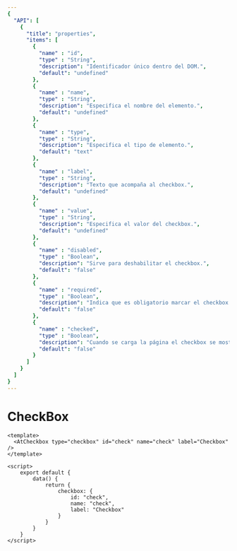 ```yaml
---
{
  "API": [
    {
      "title": "properties",
      "items": [
        {
          "name" : "id",
          "type" : "String",
          "description": "Identificador único dentro del DOM.",
          "default": "undefined"
        },
        {
          "name" : "name",
          "type" : "String",
          "description": "Especifica el nombre del elemento.",
          "default": "undefined"
        },
        {
          "name" : "type",
          "type" : "String",
          "description": "Especifica el tipo de elemento.",
          "default": "text"
        },
        {
          "name" : "label",
          "type" : "String",
          "description": "Texto que acompaña al checkbox.",
          "default": "undefined"
        },
        {
          "name" : "value",
          "type" : "String",
          "description": "Especifica el valor del checkbox.",
          "default": "undefined"
        },
        {
          "name" : "disabled",
          "type" : "Boolean",
          "description": "Sirve para deshabilitar el checkbox.",
          "default": "false"
        },            
        {
          "name" : "required",
          "type" : "Boolean",
          "description": "Indica que es obligatorio marcar el checkbox antes de enviar el formulario.",
          "default": "false"
        },         
        {
          "name" : "checked",
          "type" : "Boolean",
          "description": "Cuando se carga la página el checkbox se mostrará marcado.",
          "default": "false"
        }
      ] 
    }
  ]
}
---
```


# CheckBox

<Preview>
  <template slot="demo">
    <AtCheckbox type="checkbox" id="check" name="check" label="Checkbox" />
  </template>
  
  ```vue
  <template>
    <AtCheckbox type="checkbox" id="check" name="check" label="Checkbox" />
  </template>
  
  <script>
      export default {
          data() {
              return {
                  checkbox: {
                      id: "check",
                      name: "check",
                      label: "Checkbox"
                  }
              }
          }
      }
  </script>
  ```
</Preview>


